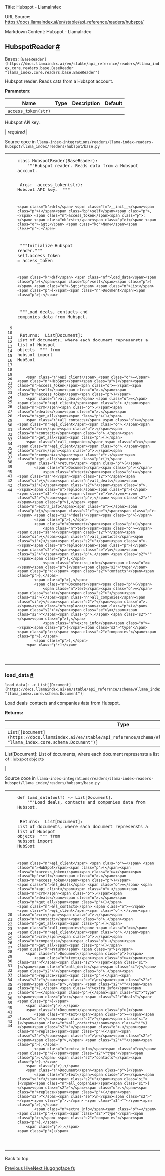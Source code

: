 Title: Hubspot - LlamaIndex

URL Source: https://docs.llamaindex.ai/en/stable/api_reference/readers/hubspot/

Markdown Content:
Hubspot - LlamaIndex


HubspotReader [#](https://docs.llamaindex.ai/en/stable/api_reference/readers/hubspot/#llama_index.readers.hubspot.HubspotReader "Permanent link")
-------------------------------------------------------------------------------------------------------------------------------------------------

Bases: `[BaseReader](https://docs.llamaindex.ai/en/stable/api_reference/readers/#llama_index.core.readers.base.BaseReader "llama_index.core.readers.base.BaseReader")`

Hubspot reader. Reads data from a Hubspot account.

**Parameters:**

| Name | Type | Description | Default |
| --- | --- | --- | --- |
| `access_token(str)` |  | 
Hubspot API key.



 | _required_ |

Source code in `llama-index-integrations/readers/llama-index-readers-hubspot/llama_index/readers/hubspot/base.py`

<table class="highlighttable"><tbody><tr><td class="linenos"><div class="linenodiv"><pre><span></span><span class="normal"> 9</span>
<span class="normal">10</span>
<span class="normal">11</span>
<span class="normal">12</span>
<span class="normal">13</span>
<span class="normal">14</span>
<span class="normal">15</span>
<span class="normal">16</span>
<span class="normal">17</span>
<span class="normal">18</span>
<span class="normal">19</span>
<span class="normal">20</span>
<span class="normal">21</span>
<span class="normal">22</span>
<span class="normal">23</span>
<span class="normal">24</span>
<span class="normal">25</span>
<span class="normal">26</span>
<span class="normal">27</span>
<span class="normal">28</span>
<span class="normal">29</span>
<span class="normal">30</span>
<span class="normal">31</span>
<span class="normal">32</span>
<span class="normal">33</span>
<span class="normal">34</span>
<span class="normal">35</span>
<span class="normal">36</span>
<span class="normal">37</span>
<span class="normal">38</span>
<span class="normal">39</span>
<span class="normal">40</span>
<span class="normal">41</span>
<span class="normal">42</span>
<span class="normal">43</span>
<span class="normal">44</span></pre></div></td><td class="code"><div><pre><span></span><code><span class="k">class</span> <span class="nc">HubspotReader</span><span class="p">(</span><span class="n">BaseReader</span><span class="p">):</span>
<span class="w">    </span><span class="sd">"""Hubspot reader. Reads data from a Hubspot account.</span>

<span class="sd">    Args:</span>
<span class="sd">        access_token(str): Hubspot API key.</span>
<span class="sd">    """</span>

    <span class="k">def</span> <span class="fm">__init__</span><span class="p">(</span><span class="bp">self</span><span class="p">,</span> <span class="n">access_token</span><span class="p">:</span> <span class="nb">str</span><span class="p">)</span> <span class="o">-&gt;</span> <span class="kc">None</span><span class="p">:</span>
<span class="w">        </span><span class="sd">"""Initialize Hubspot reader."""</span>
        <span class="bp">self</span><span class="o">.</span><span class="n">access_token</span> <span class="o">=</span> <span class="n">access_token</span>

    <span class="k">def</span> <span class="nf">load_data</span><span class="p">(</span><span class="bp">self</span><span class="p">)</span> <span class="o">-&gt;</span> <span class="n">List</span><span class="p">[</span><span class="n">Document</span><span class="p">]:</span>
<span class="w">        </span><span class="sd">"""Load deals, contacts and companies data from Hubspot.</span>

<span class="sd">        Returns:</span>
<span class="sd">            List[Document]: List of documents, where each document represensts a list of Hubspot objects</span>
<span class="sd">        """</span>
        <span class="kn">from</span> <span class="nn">hubspot</span> <span class="kn">import</span> <span class="n">HubSpot</span>

        <span class="n">api_client</span> <span class="o">=</span> <span class="n">HubSpot</span><span class="p">(</span><span class="n">access_token</span><span class="o">=</span><span class="bp">self</span><span class="o">.</span><span class="n">access_token</span><span class="p">)</span>
        <span class="n">all_deals</span> <span class="o">=</span> <span class="n">api_client</span><span class="o">.</span><span class="n">crm</span><span class="o">.</span><span class="n">deals</span><span class="o">.</span><span class="n">get_all</span><span class="p">()</span>
        <span class="n">all_contacts</span> <span class="o">=</span> <span class="n">api_client</span><span class="o">.</span><span class="n">crm</span><span class="o">.</span><span class="n">contacts</span><span class="o">.</span><span class="n">get_all</span><span class="p">()</span>
        <span class="n">all_companies</span> <span class="o">=</span> <span class="n">api_client</span><span class="o">.</span><span class="n">crm</span><span class="o">.</span><span class="n">companies</span><span class="o">.</span><span class="n">get_all</span><span class="p">()</span>
        <span class="k">return</span> <span class="p">[</span>
            <span class="n">Document</span><span class="p">(</span>
                <span class="n">text</span><span class="o">=</span><span class="sa">f</span><span class="s2">"</span><span class="si">{</span><span class="n">all_deals</span><span class="si">}</span><span class="s2">"</span><span class="o">.</span><span class="n">replace</span><span class="p">(</span><span class="s2">"</span><span class="se">\n</span><span class="s2">"</span><span class="p">,</span> <span class="s2">""</span><span class="p">),</span> <span class="n">extra_info</span><span class="o">=</span><span class="p">{</span><span class="s2">"type"</span><span class="p">:</span> <span class="s2">"deals"</span><span class="p">}</span>
            <span class="p">),</span>
            <span class="n">Document</span><span class="p">(</span>
                <span class="n">text</span><span class="o">=</span><span class="sa">f</span><span class="s2">"</span><span class="si">{</span><span class="n">all_contacts</span><span class="si">}</span><span class="s2">"</span><span class="o">.</span><span class="n">replace</span><span class="p">(</span><span class="s2">"</span><span class="se">\n</span><span class="s2">"</span><span class="p">,</span> <span class="s2">""</span><span class="p">),</span>
                <span class="n">extra_info</span><span class="o">=</span><span class="p">{</span><span class="s2">"type"</span><span class="p">:</span> <span class="s2">"contacts"</span><span class="p">},</span>
            <span class="p">),</span>
            <span class="n">Document</span><span class="p">(</span>
                <span class="n">text</span><span class="o">=</span><span class="sa">f</span><span class="s2">"</span><span class="si">{</span><span class="n">all_companies</span><span class="si">}</span><span class="s2">"</span><span class="o">.</span><span class="n">replace</span><span class="p">(</span><span class="s2">"</span><span class="se">\n</span><span class="s2">"</span><span class="p">,</span> <span class="s2">""</span><span class="p">),</span>
                <span class="n">extra_info</span><span class="o">=</span><span class="p">{</span><span class="s2">"type"</span><span class="p">:</span> <span class="s2">"companies"</span><span class="p">},</span>
            <span class="p">),</span>
        <span class="p">]</span>
</code></pre></div></td></tr></tbody></table>

### load\_data [#](https://docs.llamaindex.ai/en/stable/api_reference/readers/hubspot/#llama_index.readers.hubspot.HubspotReader.load_data "Permanent link")

```
load_data() -> List[[Document](https://docs.llamaindex.ai/en/stable/api_reference/schema/#llama_index.core.schema.Document "llama_index.core.schema.Document")]
```

Load deals, contacts and companies data from Hubspot.

**Returns:**

| Type | Description |
| --- | --- |
| `List[[Document](https://docs.llamaindex.ai/en/stable/api_reference/schema/#llama_index.core.schema.Document "llama_index.core.schema.Document")]` | 
List\[Document\]: List of documents, where each document represensts a list of Hubspot objects



 |

Source code in `llama-index-integrations/readers/llama-index-readers-hubspot/llama_index/readers/hubspot/base.py`

<table class="highlighttable"><tbody><tr><td class="linenos"><div class="linenodiv"><pre><span></span><span class="normal">20</span>
<span class="normal">21</span>
<span class="normal">22</span>
<span class="normal">23</span>
<span class="normal">24</span>
<span class="normal">25</span>
<span class="normal">26</span>
<span class="normal">27</span>
<span class="normal">28</span>
<span class="normal">29</span>
<span class="normal">30</span>
<span class="normal">31</span>
<span class="normal">32</span>
<span class="normal">33</span>
<span class="normal">34</span>
<span class="normal">35</span>
<span class="normal">36</span>
<span class="normal">37</span>
<span class="normal">38</span>
<span class="normal">39</span>
<span class="normal">40</span>
<span class="normal">41</span>
<span class="normal">42</span>
<span class="normal">43</span>
<span class="normal">44</span></pre></div></td><td class="code"><div><pre><span></span><code><span class="k">def</span> <span class="nf">load_data</span><span class="p">(</span><span class="bp">self</span><span class="p">)</span> <span class="o">-&gt;</span> <span class="n">List</span><span class="p">[</span><span class="n">Document</span><span class="p">]:</span>
<span class="w">    </span><span class="sd">"""Load deals, contacts and companies data from Hubspot.</span>

<span class="sd">    Returns:</span>
<span class="sd">        List[Document]: List of documents, where each document represensts a list of Hubspot objects</span>
<span class="sd">    """</span>
    <span class="kn">from</span> <span class="nn">hubspot</span> <span class="kn">import</span> <span class="n">HubSpot</span>

    <span class="n">api_client</span> <span class="o">=</span> <span class="n">HubSpot</span><span class="p">(</span><span class="n">access_token</span><span class="o">=</span><span class="bp">self</span><span class="o">.</span><span class="n">access_token</span><span class="p">)</span>
    <span class="n">all_deals</span> <span class="o">=</span> <span class="n">api_client</span><span class="o">.</span><span class="n">crm</span><span class="o">.</span><span class="n">deals</span><span class="o">.</span><span class="n">get_all</span><span class="p">()</span>
    <span class="n">all_contacts</span> <span class="o">=</span> <span class="n">api_client</span><span class="o">.</span><span class="n">crm</span><span class="o">.</span><span class="n">contacts</span><span class="o">.</span><span class="n">get_all</span><span class="p">()</span>
    <span class="n">all_companies</span> <span class="o">=</span> <span class="n">api_client</span><span class="o">.</span><span class="n">crm</span><span class="o">.</span><span class="n">companies</span><span class="o">.</span><span class="n">get_all</span><span class="p">()</span>
    <span class="k">return</span> <span class="p">[</span>
        <span class="n">Document</span><span class="p">(</span>
            <span class="n">text</span><span class="o">=</span><span class="sa">f</span><span class="s2">"</span><span class="si">{</span><span class="n">all_deals</span><span class="si">}</span><span class="s2">"</span><span class="o">.</span><span class="n">replace</span><span class="p">(</span><span class="s2">"</span><span class="se">\n</span><span class="s2">"</span><span class="p">,</span> <span class="s2">""</span><span class="p">),</span> <span class="n">extra_info</span><span class="o">=</span><span class="p">{</span><span class="s2">"type"</span><span class="p">:</span> <span class="s2">"deals"</span><span class="p">}</span>
        <span class="p">),</span>
        <span class="n">Document</span><span class="p">(</span>
            <span class="n">text</span><span class="o">=</span><span class="sa">f</span><span class="s2">"</span><span class="si">{</span><span class="n">all_contacts</span><span class="si">}</span><span class="s2">"</span><span class="o">.</span><span class="n">replace</span><span class="p">(</span><span class="s2">"</span><span class="se">\n</span><span class="s2">"</span><span class="p">,</span> <span class="s2">""</span><span class="p">),</span>
            <span class="n">extra_info</span><span class="o">=</span><span class="p">{</span><span class="s2">"type"</span><span class="p">:</span> <span class="s2">"contacts"</span><span class="p">},</span>
        <span class="p">),</span>
        <span class="n">Document</span><span class="p">(</span>
            <span class="n">text</span><span class="o">=</span><span class="sa">f</span><span class="s2">"</span><span class="si">{</span><span class="n">all_companies</span><span class="si">}</span><span class="s2">"</span><span class="o">.</span><span class="n">replace</span><span class="p">(</span><span class="s2">"</span><span class="se">\n</span><span class="s2">"</span><span class="p">,</span> <span class="s2">""</span><span class="p">),</span>
            <span class="n">extra_info</span><span class="o">=</span><span class="p">{</span><span class="s2">"type"</span><span class="p">:</span> <span class="s2">"companies"</span><span class="p">},</span>
        <span class="p">),</span>
    <span class="p">]</span>
</code></pre></div></td></tr></tbody></table>

Back to top

[Previous Hive](https://docs.llamaindex.ai/en/stable/api_reference/readers/hive/)[Next Huggingface fs](https://docs.llamaindex.ai/en/stable/api_reference/readers/huggingface_fs/)
